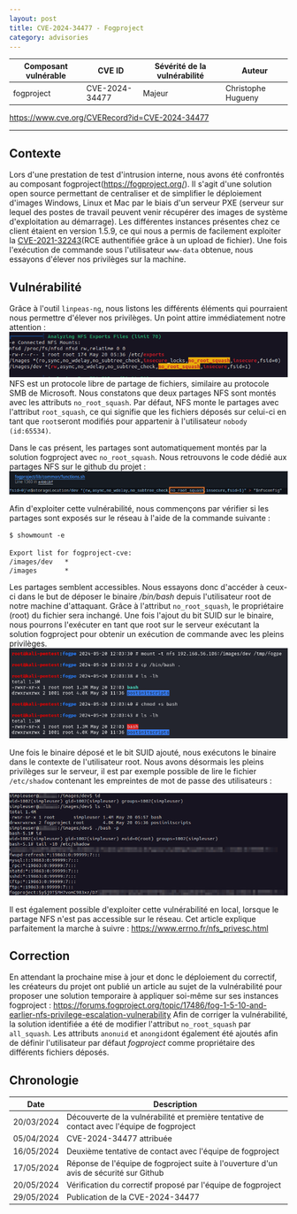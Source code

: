 ```yaml
---
layout: post
title: CVE-2024-34477 - Fogproject
category: advisories
---
```


| Composant vulnérable | CVE ID         | Sévérité de la vulnérabilité | Auteur             |
| -------------------- | -------------- | ---------------------------- | ------------------ |
| fogproject           | CVE-2024-34477 | Majeur                       | Christophe Hugueny |

https://www.cve.org/CVERecord?id=CVE-2024-34477

---

## Contexte

Lors d'une prestation de test d'intrusion interne, nous avons été confrontés au composant fogproject(https://fogproject.org/). Il s'agit d'une solution open source permettant de centraliser et de simplifier le déploiement d'images Windows, Linux et Mac par le biais d'un serveur PXE (serveur sur lequel des postes de travail peuvent venir récupérer des images de système d'exploitation au démarrage).
Les différentes instances présentes chez ce client étaient en version 1.5.9, ce qui nous a permis de facilement exploiter la [CVE-2021-32243](https://www.cve.org/CVERecord?id=CVE-2021-32243)(RCE authentifiée grâce à un upload de fichier).
Une fois l'exécution de commande sous l'utilisateur `www-data` obtenue, nous essayons d'élever nos privilèges sur la machine.

## Vulnérabilité

Grâce à l'outil `linpeas-ng`, nous listons les différents éléments qui pourraient nous permettre d'élever nos privilèges. Un point attire immédiatement notre attention :
![](/assets/img/advisories/cve-2024-34477/linpeas.png)
NFS est un protocole libre de partage de fichiers, similaire au protocole SMB de Microsoft. Nous constatons que deux partages NFS sont montés avec les attributs `no_root_squash`. Par défaut, NFS monte le partages avec l'attribut `root_squash`, ce qui signifie que les fichiers déposés sur celui-ci en tant que `root`seront modifiés pour appartenir à l'utilisateur `nobody (id:65534)`.

Dans le cas présent, les partages sont automatiquement montés par la solution fogproject avec `no_root_squash`. Nous retrouvons le code dédié aux partages NFS sur le github du projet :
![](/assets/img/advisories/cve-2024-34477/github.png)

Afin d'exploiter cette vulnérabilité, nous commençons par vérifier si les partages sont exposés sur le réseau à l'aide de la commande suivante :

```
$ showmount -e

Export list for fogproject-cve:
/images/dev   *
/images       *
```

Les partages semblent accessibles. Nous essayons donc d'accéder à ceux-ci dans le but de déposer le binaire _/bin/bash_ depuis l'utilisateur root de notre machine d'attaquant. Grâce à l'attribut `no_root_squash`, le propriétaire (root) du fichier sera inchangé. Une fois l'ajout du bit SUID sur le binaire, nous pourrons l'exécuter en tant que root sur le serveur exécutant la solution fogproject pour obtenir un exécution de commande avec les pleins privilèges.
![](/assets/img/advisories/cve-2024-34477/bash.png)

Une fois le binaire déposé et le bit SUID ajouté, nous exécutons le binaire dans le contexte de l'utilisateur root. Nous avons désormais les pleins privilèges sur le serveur, il est par exemple possible de lire le fichier `/etc/shadow` contenant les empreintes de mot de passe des utilisateurs :

![](/assets/img/advisories/cve-2024-34477/root.png)

Il est également possible d'exploiter cette vulnérabilité en local, lorsque le partage NFS n'est pas accessible sur le réseau. Cet article explique parfaitement la marche à suivre : https://www.errno.fr/nfs_privesc.html

## Correction

En attendant la prochaine mise à jour et donc le déploiement du correctif, les créateurs du projet ont publié un article au sujet de la vulnérabilité pour proposer une solution temporaire à appliquer soi-même sur ses instances fogproject : https://forums.fogproject.org/topic/17486/fog-1-5-10-and-earlier-nfs-privilege-escalation-vulnerability
Afin de corriger la vulnérabilité, la solution identifiée a été de modifier l'attribut `no_root_squash` par `all_squash`. Les attributs `anonuid` et `anongid`ont également été ajoutés afin de définir l'utilisateur par défaut _fogproject_ comme propriétaire des différents fichiers déposés.

## Chronologie

| Date       | Description                                                                                 |
| ---------- | ------------------------------------------------------------------------------------------- |
| 20/03/2024 | Découverte de la vulnérabilité et première tentative de contact avec l'équipe de fogproject |
| 05/04/2024 | CVE-2024-34477 attribuée                                                                    |
| 16/05/2024 | Deuxième tentative de contact avec l'équipe de fogproject                                   |
| 17/05/2024 | Réponse de l'équipe de fogproject suite à l'ouverture d'un avis de sécurité sur Github      |
| 20/05/2024 | Vérification du correctif proposé par l'équipe de fogproject                                |
| 29/05/2024 | Publication de la CVE-2024-34477                                                            |
